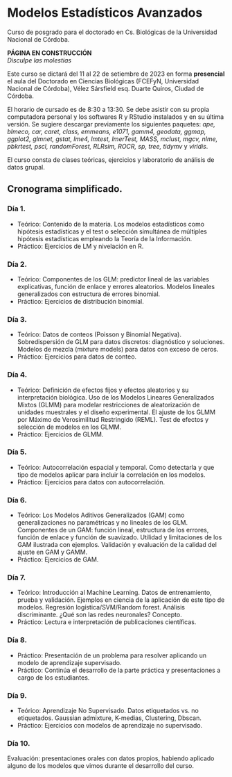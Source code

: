 # Modelos Estadísticos Avanzados
Curso de posgrado para el doctorado en Cs. Biológicas de la Universidad Nacional de Córdoba.   

**PÁGINA EN CONSTRUCCIÓN**   
*Disculpe las molestias*   

Este curso se dictará del 11 al 22 de setiembre de 2023 en forma **presencial** el aula del Doctorado en Ciencias Biológicas (FCEFyN, Universidad Nacional de Córdoba), Vélez Sársfield esq. Duarte Quiros, Ciudad de Córdoba.    

El horario de cursado es de 8:30 a 13:30. Se debe asistir con su propia computadora personal y los softwares R y RStudio instalados y en su última versión. Se sugiere descargar previamente los siguientes paquetes: *ape, blmeco, car, caret, class, emmeans, e1071, gamm4, geodata, ggmap, ggplot2, glmnet, gstat, lme4, lmtest, lmerTest, MASS, mclust, mgcv, nlme, pbkrtest, pscl, randomForest, RLRsim, ROCR, sp, tree, tidymv* y *viridis*.   

El curso consta de clases teóricas, ejercicios y laboratorio de análisis de datos grupal.   

## Cronograma simplificado.   

### Día 1.   
* Teórico: Contenido de la materia. Los modelos estadísticos como hipótesis estadísticas y el test o selección simultánea de múltiples hipótesis estadísticas empleando la Teoría de la Información.     
* Práctico: Ejercicios de LM y nivelación en R.   

### Día 2.   
* Teórico: Componentes de los GLM: predictor lineal de las variables explicativas, función de enlace y errores aleatorios. Modelos lineales generalizados con estructura de errores binomial.   
* Práctico: Ejercicios de distribución binomial.    

### Día 3.   
* Teórico: Datos de conteos (Poisson y Binomial Negativa). Sobredispersión de GLM para datos discretos: diagnóstico y soluciones. Modelos de mezcla (mixture models) para datos con exceso de ceros.     
* Práctico: Ejercicios para datos de conteo.    

### Día 4.
* Teórico: Definición de efectos fijos y efectos aleatorios y su interpretación biológica. Uso de los Modelos Lineares Generalizados Mixtos (GLMM) para modelar restricciones de aleatorización de unidades muestrales y el diseño experimental. El ajuste de los GLMM por Máximo de Verosimilitud Restringido (REML). Test de efectos y selección de modelos en los GLMM.   
* Práctico: Ejercicios de GLMM.   

### Día 5.
* Teórico: Autocorrelación espacial y temporal. Como detectarla y que tipo de modelos aplicar para incluir la correlación en los modelos.  
* Práctico: Ejercicios para datos con autocorrelación.   

### Día 6.
* Teórico: Los Modelos Aditivos Generalizados (GAM) como generalizaciones no paramétricas y no lineales de los GLM. Componentes de un GAM: función lineal, estructura de los errores, función de enlace y función de suavizado. Utilidad y limitaciones de los GAM ilustrada con ejemplos. Validación y evaluación de la calidad del ajuste en GAM y GAMM.   
* Práctico: Ejercicios de GAM.   

### Día 7.   
* Teórico: Introducción al Machine Learning. Datos de entrenamiento, prueba y validación. Ejemplos en ciencia de la aplicación de este tipo de modelos. Regresión logística/SVM/Random forest. Análisis discriminante. ¿Qué son las redes neuronales? Concepto.   
* Práctico: Lectura e interpretación de publicaciones científicas.   

### Día 8.   
* Práctico: Presentación de un problema para resolver aplicando un modelo de aprendizaje supervisado.   
* Práctico: Continúa el desarrollo de la parte práctica y presentaciones a cargo de los estudiantes.  

### Día 9.  
* Teórico: Aprendizaje No Supervisado. Datos etiquetados vs. no etiquetados. Gaussian admixture, K-medias, Clustering, Dbscan.   
* Práctico: Ejercicios con modelos de aprendizaje no supervisado.  

### Día 10.  
Evaluación: presentaciones orales con datos propios, habiendo aplicado alguno de los modelos que vimos durante el desarrollo del curso.   

